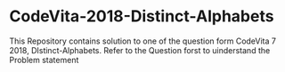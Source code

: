 # CodeVita-2018-Distinct-Alphabets

This Repository contains solution to one of the question form CodeVita 7 2018, DIstinct-Alphabets.
Refer to the Question forst to uinderstand the Problem statement

